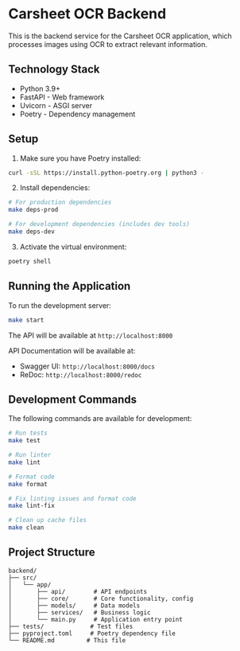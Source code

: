 # Carsheet OCR Backend

This is the backend service for the Carsheet OCR application, which processes images using OCR to extract relevant information.

## Technology Stack

- Python 3.9+
- FastAPI - Web framework
- Uvicorn - ASGI server
- Poetry - Dependency management

## Setup

1. Make sure you have Poetry installed:
```bash
curl -sSL https://install.python-poetry.org | python3 -
```

2. Install dependencies:
```bash
# For production dependencies
make deps-prod

# For development dependencies (includes dev tools)
make deps-dev
```

3. Activate the virtual environment:
```bash
poetry shell
```

## Running the Application

To run the development server:

```bash
make start
```

The API will be available at `http://localhost:8000`

API Documentation will be available at:
- Swagger UI: `http://localhost:8000/docs`
- ReDoc: `http://localhost:8000/redoc`

## Development Commands

The following commands are available for development:

```bash
# Run tests
make test

# Run linter
make lint

# Format code
make format

# Fix linting issues and format code
make lint-fix

# Clean up cache files
make clean
```

## Project Structure

```
backend/
├── src/
│   └── app/
│       ├── api/        # API endpoints
│       ├── core/       # Core functionality, config
│       ├── models/     # Data models
│       ├── services/   # Business logic
│       └── main.py     # Application entry point
├── tests/             # Test files
├── pyproject.toml     # Poetry dependency file
└── README.md         # This file
``` 